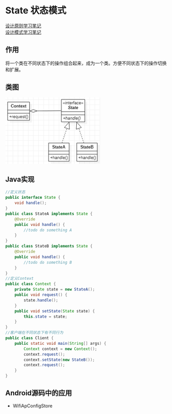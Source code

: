 # State 状态模式
[设计原则学习笔记](https://www.jianshu.com/p/f7f79adad32b)  
[设计模式学习笔记](https://www.jianshu.com/p/08bf9381697c)  
## 作用
将一个类在不同状态下的操作组合起来，成为一个类。方便不同状态下的操作切换和扩展。
## 类图
![状态模式类图](res/state_01.PNG)
## Java实现
```Java
//定义状态
public interface State {
    void handle();
}
public class StateA implements State {
    @Override
    public void handle() {
        //todo do something A
    }
}
public class StateB implements State {
    @Override
    public void handle() {
        //todo do something B
    }
}
//定义Context
public class Context {
    private State state = new StateA();
    public void request() {
        state.handle();
    }
    public void setState(State state) {
        this.state = state;
    }
}
//客户端在不同状态下有不同行为
public class Client {
    public static void main(String[] args) {
        Context context = new Context();
        context.request();
        context.setState(new StateB());
        context.request();
    }
}
```
## Android源码中的应用
* WifiApConfigStore
